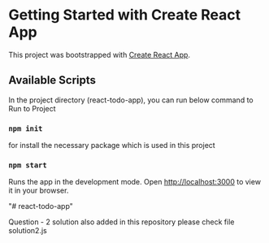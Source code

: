 # Getting Started with Create React App

This project was bootstrapped with [Create React App](https://github.com/facebook/create-react-app).

## Available Scripts

In the project directory (react-todo-app), you can run below command to Run to Project


### `npm init` 
for install the necessary package which is used in this project

### `npm start` 
Runs the app in the development mode.
Open [http://localhost:3000](http://localhost:3000) to view it in your browser.


"# react-todo-app" 


Question - 2 solution also added in this repository please check file solution2.js
